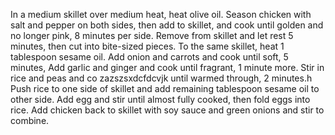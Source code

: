 In a medium skillet over medium heat, heat olive oil. Season chicken with salt and pepper on both sides, then add to skillet, and cook until golden and no longer pink, 8 minutes per side. Remove from skillet and let rest 5 minutes, then cut into bite-sized pieces.
To the same skillet, heat 1 tablespoon sesame oil. Add onion and carrots and cook until soft, 5 minutes, Add garlic and ginger and cook until fragrant, 1 minute more. Stir in rice and peas and co zazszsxdcfdcvjk until warmed through, 2 minutes.h
Push rice to one side of skillet and add remaining tablespoon sesame oil to other side. Add egg and stir until almost fully cooked, then fold eggs into rice. Add chicken back to skillet with soy sauce and green onions and stir to combine.